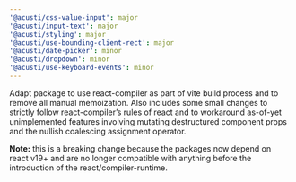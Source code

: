 ```yaml
---
'@acusti/css-value-input': major
'@acusti/input-text': major
'@acusti/styling': major
'@acusti/use-bounding-client-rect': major
'@acusti/date-picker': minor
'@acusti/dropdown': minor
'@acusti/use-keyboard-events': minor
---
```


Adapt package to use react-compiler as part of vite build process and to
remove all manual memoization. Also includes some small changes to strictly
follow react-compiler’s rules of react and to workaround as-of-yet
unimplemented features involving mutating destructured component props and
the nullish coalescing assignment operator.

**Note:** this is a breaking change because the packages now depend on
react v19+ and are no longer compatible with anything before the
introduction of the react/compiler-runtime.

